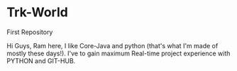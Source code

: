 # Trk-World
First Repository


Hi Guys,
Ram here, I like Core-Java and python (that's what I'm made of mostly these days!).
I've to gain maximum Real-time project experience with PYTHON and GIT-HUB.
